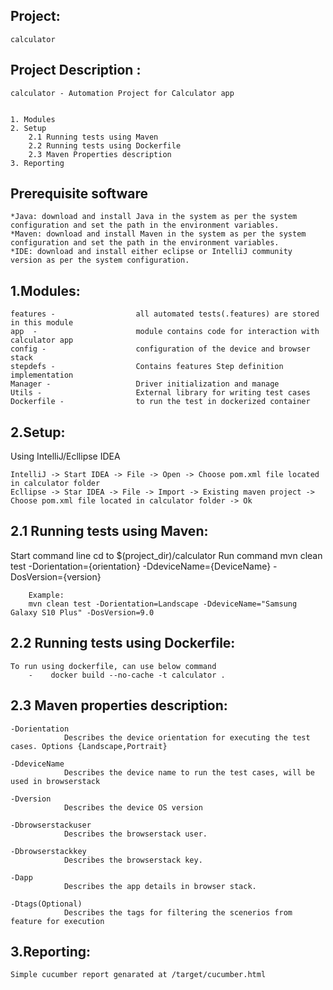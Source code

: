 Project: 
-----------------------
    calculator


Project Description :
-----------------------
    calculator - Automation Project for Calculator app
    
    
    1. Modules
    2. Setup
		2.1 Running tests using Maven
		2.2 Running tests using Dockerfile	
		2.3 Maven Properties description	
    3. Reporting
    
    

Prerequisite software
--------------------------------------------
   
    *Java: download and install Java in the system as per the system configuration and set the path in the environment variables.
    *Maven: download and install Maven in the system as per the system configuration and set the path in the environment variables.
    *IDE: download and install either eclipse or IntelliJ community version as per the system configuration.


1.Modules:
-----------------

    features -                  all automated tests(.features) are stored in this module
    app  -                 		module contains code for interaction with calculator app
    config -  					configuration of the device and browser stack
	stepdefs -                	Contains features Step definition implementation
	Manager -                   Driver initialization and manage
	Utils -                     External library for writing test cases
	Dockerfile -				to run the test in dockerized container
     
      
2.Setup:
--------
 Using IntelliJ/Ecllipse IDEA
    
    IntelliJ -> Start IDEA -> File -> Open -> Choose pom.xml file located in calculator folder
    Ecllipse -> Star IDEA -> File -> Import -> Existing maven project -> Choose pom.xml file located in calculator folder -> Ok


2.1 Running tests using Maven:
------------------------------

   Start command line
    cd to $(project_dir)/calculator
    Run command 
    mvn clean test -Dorientation={orientation} -DdeviceName={DeviceName} -DosVersion={version}
        
        Example:
        mvn clean test -Dorientation=Landscape -DdeviceName="Samsung Galaxy S10 Plus" -DosVersion=9.0
		


2.2 Running tests using Dockerfile:
-----------------------------------

	To run using dockerfile, can use below command
		- 	 docker build --no-cache -t calculator .
		
		

2.3 Maven properties description:
---------------------------------

	-Dorientation
				Describes the device orientation for executing the test cases. Options {Landscape,Portrait}
				
	-DdeviceName
				Describes the device name to run the test cases, will be used in browserstack
	
	-Dversion
				Describes the device OS version
				
	-Dbrowserstackuser
				Describes the browserstack user.

	-Dbrowserstackkey
				Describes the browserstack key.	
				
	-Dapp
				Describes the app details in browser stack.		

	-Dtags(Optional)
				Describes the tags for filtering the scenerios from feature for execution
				
				

3.Reporting:
-------------
    
	Simple cucumber report genarated at /target/cucumber.html